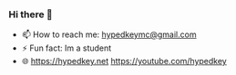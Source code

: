 ### Hi there 👋

- 📫 How to reach me: hypedkeymc@gmail.com
- ⚡ Fun fact: Im a student
- 🌐 https://hypedkey.net https://youtube.com/hypedkey
